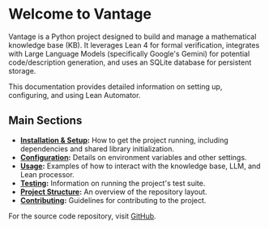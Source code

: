 # Welcome to Vantage

Vantage is a Python project designed to build and manage a mathematical knowledge base (KB). It leverages Lean 4 for formal verification, integrates with Large Language Models (specifically Google's Gemini) for potential code/description generation, and uses an SQLite database for persistent storage.

This documentation provides detailed information on setting up, configuring, and using Lean Automator.

## Main Sections

* **[Installation & Setup](installation.md):** How to get the project running, including dependencies and shared library initialization.
* **[Configuration](configuration.md):** Details on environment variables and other settings.
* **[Usage](usage.md):** Examples of how to interact with the knowledge base, LLM, and Lean processor.
* **[Testing](testing.md):** Information on running the project's test suite.
* **[Project Structure](project_structure.md):** An overview of the repository layout.
* **[Contributing](contributing.md):** Guidelines for contributing to the project.

For the source code repository, visit [GitHub](https://github.com/justincasher/vantage).
